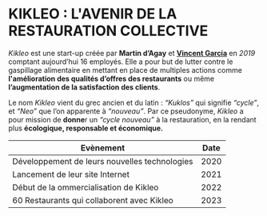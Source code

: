 # KIKLEO : L'AVENIR DE LA RESTAURATION COLLECTIVE

*Kikleo* est une start-up créée par **Martin d’Agay** et [**Vincent Garcia**](https://fr.linkedin.com/in/vincent-garcia-ds) en *2019* comptant aujourd’hui 16 employés. 
Elle a pour but de lutter contre le gaspillage alimentaire en mettant en place de multiples actions comme **l'amélioration des qualités d’offres des restaurants** ou même **l’augmentation de la satisfaction des clients**. 

Le nom *Kikleo* vient du grec ancien et du latin : *“Kuklos”* qui signifie *“cycle”*, et *“Neo”* que l’on apparente à *“nouveau”*. Par ce pseudonyme, *Kikleo* a pour mission de **donne**r un *“cycle nouveau”* 
à la restauration, en la rendant plus **écologique, responsable et économique.**

| Evènement         | Date       | 
| ------------- |:-------------:| 
| Développement de leurs nouvelles technologies     | 2020 |
| Lancement de leur site Internet    |   2021  | 
| Début de la ommercialisation de Kikleo |     2022  |   
| 60 Restaurants qui collaborent avec Kikleo |     2023  | 
